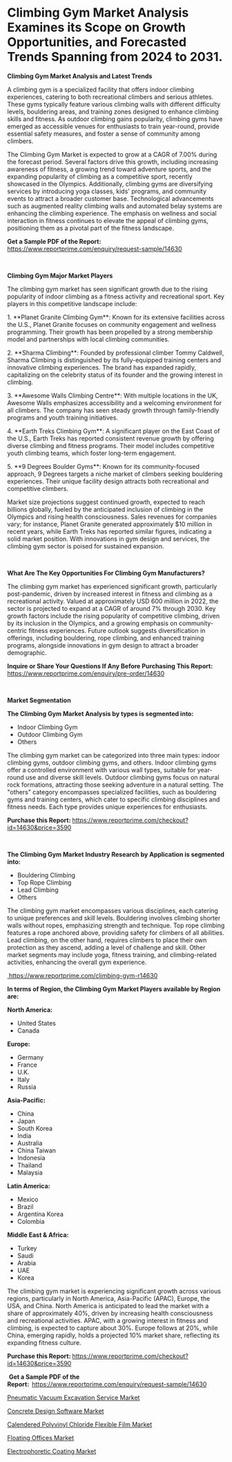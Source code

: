 <p><h1>Climbing Gym Market Analysis Examines its Scope on Growth Opportunities, and Forecasted Trends Spanning from 2024 to 2031.</h1></p><p><strong>Climbing Gym Market Analysis and Latest Trends</strong></p>
<p><p>A climbing gym is a specialized facility that offers indoor climbing experiences, catering to both recreational climbers and serious athletes. These gyms typically feature various climbing walls with different difficulty levels, bouldering areas, and training zones designed to enhance climbing skills and fitness. As outdoor climbing gains popularity, climbing gyms have emerged as accessible venues for enthusiasts to train year-round, provide essential safety measures, and foster a sense of community among climbers.</p><p>The Climbing Gym Market is expected to grow at a CAGR of 7.00% during the forecast period. Several factors drive this growth, including increasing awareness of fitness, a growing trend toward adventure sports, and the expanding popularity of climbing as a competitive sport, recently showcased in the Olympics. Additionally, climbing gyms are diversifying services by introducing yoga classes, kids' programs, and community events to attract a broader customer base. Technological advancements such as augmented reality climbing walls and automated belay systems are enhancing the climbing experience. The emphasis on wellness and social interaction in fitness continues to elevate the appeal of climbing gyms, positioning them as a pivotal part of the fitness landscape.</p></p>
<p><strong>Get a Sample PDF of the Report:&nbsp;</strong> <a href="https://www.reportprime.com/enquiry/request-sample/14630?utm_campaign=32&utm_medium=2&utm_source=Github&utm_content=ia&utm_term=29112024&utm_id=climbing-gym">https://www.reportprime.com/enquiry/request-sample/14630</a></p>
<p>&nbsp;</p>
<p><strong>Climbing Gym Major Market Players</strong></p>
<p><p>The climbing gym market has seen significant growth due to the rising popularity of indoor climbing as a fitness activity and recreational sport. Key players in this competitive landscape include:</p><p>1. **Planet Granite Climbing Gym**: Known for its extensive facilities across the U.S., Planet Granite focuses on community engagement and wellness programming. Their growth has been propelled by a strong membership model and partnerships with local climbing communities.</p><p>2. **Sharma Climbing**: Founded by professional climber Tommy Caldwell, Sharma Climbing is distinguished by its fully-equipped training centers and innovative climbing experiences. The brand has expanded rapidly, capitalizing on the celebrity status of its founder and the growing interest in climbing.</p><p>3. **Awesome Walls Climbing Centre**: With multiple locations in the UK, Awesome Walls emphasizes accessibility and a welcoming environment for all climbers. The company has seen steady growth through family-friendly programs and youth training initiatives.</p><p>4. **Earth Treks Climbing Gym**: A significant player on the East Coast of the U.S., Earth Treks has reported consistent revenue growth by offering diverse climbing and fitness programs. Their model includes competitive youth climbing teams, which foster long-term engagement.</p><p>5. **9 Degrees Boulder Gyms**: Known for its community-focused approach, 9 Degrees targets a niche market of climbers seeking bouldering experiences. Their unique facility design attracts both recreational and competitive climbers.</p><p>Market size projections suggest continued growth, expected to reach billions globally, fueled by the anticipated inclusion of climbing in the Olympics and rising health consciousness. Sales revenues for companies vary; for instance, Planet Granite generated approximately $10 million in recent years, while Earth Treks has reported similar figures, indicating a solid market position. With innovations in gym design and services, the climbing gym sector is poised for sustained expansion.</p></p>
<p>&nbsp;</p>
<p><strong>What Are The Key Opportunities For Climbing Gym Manufacturers?</strong></p>
<p><p>The climbing gym market has experienced significant growth, particularly post-pandemic, driven by increased interest in fitness and climbing as a recreational activity. Valued at approximately USD 600 million in 2022, the sector is projected to expand at a CAGR of around 7% through 2030. Key growth factors include the rising popularity of competitive climbing, driven by its inclusion in the Olympics, and a growing emphasis on community-centric fitness experiences. Future outlook suggests diversification in offerings, including bouldering, rope climbing, and enhanced training programs, alongside innovations in gym design to attract a broader demographic.</p></p>
<p><strong>Inquire or Share Your Questions If Any Before Purchasing This Report:</strong> <a href="https://www.reportprime.com/enquiry/pre-order/14630?utm_campaign=32&utm_medium=2&utm_source=Github&utm_content=ia&utm_term=29112024&utm_id=climbing-gym">https://www.reportprime.com/enquiry/pre-order/14630</a></p>
<p>&nbsp;</p>
<p><strong>Market Segmentation</strong></p>
<p><strong>The Climbing Gym Market Analysis by types is segmented into:</strong></p>
<p><ul><li>Indoor Climbing Gym</li><li>Outdoor Climbing Gym</li><li>Others</li></ul></p>
<p><p>The climbing gym market can be categorized into three main types: indoor climbing gyms, outdoor climbing gyms, and others. Indoor climbing gyms offer a controlled environment with various wall types, suitable for year-round use and diverse skill levels. Outdoor climbing gyms focus on natural rock formations, attracting those seeking adventure in a natural setting. The "others" category encompasses specialized facilities, such as bouldering gyms and training centers, which cater to specific climbing disciplines and fitness needs. Each type provides unique experiences for enthusiasts.</p></p>
<p><strong>Purchase this Report:&nbsp;</strong><a href="https://www.reportprime.com/checkout?id=14630&price=3590&utm_campaign=32&utm_medium=2&utm_source=Github&utm_content=ia&utm_term=29112024&utm_id=climbing-gym">https://www.reportprime.com/checkout?id=14630&price=3590</a></p>
<p>&nbsp;</p>
<p><strong>The Climbing Gym Market Industry Research by Application is segmented into:</strong></p>
<p><ul><li>Bouldering Climbing</li><li>Top Rope Climbing</li><li>Lead Climbing</li><li>Others</li></ul></p>
<p><p>The climbing gym market encompasses various disciplines, each catering to unique preferences and skill levels. Bouldering involves climbing shorter walls without ropes, emphasizing strength and technique. Top rope climbing features a rope anchored above, providing safety for climbers of all abilities. Lead climbing, on the other hand, requires climbers to place their own protection as they ascend, adding a level of challenge and skill. Other market segments may include yoga, fitness training, and climbing-related activities, enhancing the overall gym experience.</p></p>
<p><a href="https://www.reportprime.com/climbing-gym-r14630?utm_campaign=32&utm_medium=2&utm_source=Github&utm_content=ia&utm_term=29112024&utm_id=climbing-gym">&nbsp;https://www.reportprime.com/climbing-gym-r14630</a></p>
<p><strong>In terms of Region, the Climbing Gym Market Players available by Region are:</strong></p>
<p>
    <p> <strong> North America: </strong>
        <ul>
            <li>United States</li>
            <li>Canada</li>
        </ul>
        </p> 
    <p> <strong> Europe: </strong>
        <ul>
            <li>Germany</li>
            <li>France</li>
            <li>U.K.</li>
            <li>Italy</li>
            <li>Russia</li>
        </ul>
        </p> 
    <p> <strong> Asia-Pacific: </strong>
        <ul>
            <li>China</li>
            <li>Japan</li>
            <li>South Korea</li>
            <li>India</li>
            <li>Australia</li>
            <li>China Taiwan</li>
            <li>Indonesia</li>
            <li>Thailand</li>
            <li>Malaysia</li>
        </ul>
        </p> 
    <p> <strong> Latin America: </strong>
        <ul>
            <li>Mexico</li>
            <li>Brazil</li>
            <li>Argentina Korea</li>
            <li>Colombia</li>
        </ul>
        </p> 
    <p> <strong> Middle East & Africa: </strong>
        <ul>
            <li>Turkey</li>
            <li>Saudi</li>
            <li>Arabia</li>
            <li>UAE</li>
            <li>Korea</li>
        </ul>
    </p>
    </p>
<p><p>The climbing gym market is experiencing significant growth across various regions, particularly in North America, Asia-Pacific (APAC), Europe, the USA, and China. North America is anticipated to lead the market with a share of approximately 40%, driven by increasing health consciousness and recreational activities. APAC, with a growing interest in fitness and climbing, is expected to capture about 30%. Europe follows at 20%, while China, emerging rapidly, holds a projected 10% market share, reflecting its expanding fitness culture.</p></p>
<p><strong>Purchase this Report: </strong><a href="https://www.reportprime.com/checkout?id=14630&price=3590&utm_campaign=32&utm_medium=2&utm_source=Github&utm_content=ia&utm_term=29112024&utm_id=climbing-gym">https://www.reportprime.com/checkout?id=14630&price=3590</a></p>
<p>&nbsp;<strong>Get a Sample PDF of the Report:&nbsp;&nbsp;</strong><a href="https://www.reportprime.com/enquiry/request-sample/14630?utm_campaign=32&utm_medium=2&utm_source=Github&utm_content=ia&utm_term=29112024&utm_id=climbing-gym">https://www.reportprime.com/enquiry/request-sample/14630</a></p>
<p><strong></strong></p>
<p><p><a href="https://issuu.com/reportprime-2/docs/pneumatic-vacuum-excavation-service-market-size-20?utm_campaign=32&utm_medium=2&utm_source=Github&utm_content=ia&utm_term=29112024&utm_id=climbing-gym">Pneumatic Vacuum Excavation Service Market</a></p><p><a href="https://github.com/irfadac/Market-Research-Report-List-5/blob/main/concrete-design-software-market.md?utm_campaign=32&utm_medium=2&utm_source=Github&utm_content=ia&utm_term=29112024&utm_id=climbing-gym">Concrete Design Software Market</a></p><p><a href="https://issuu.com/reportprime-2/docs/calendered-polyvinyl-chloride-flexible-film-market?utm_campaign=32&utm_medium=2&utm_source=Github&utm_content=ia&utm_term=29112024&utm_id=climbing-gym">Calendered Polyvinyl Chloride Flexible Film Market</a></p><p><a href="https://github.com/ashepherd82/Market-Research-Report-List-6/blob/main/floating-offices-market.md?utm_campaign=32&utm_medium=2&utm_source=Github&utm_content=ia&utm_term=29112024&utm_id=climbing-gym">Floating Offices Market</a></p><p><a href="https://www.linkedin.com/pulse/electrophoretic-coating-market-velocity-89-cagr-trajectory-ipvof?utm_campaign=32&utm_medium=2&utm_source=Github&utm_content=ia&utm_term=29112024&utm_id=climbing-gym">Electrophoretic Coating Market</a></p></p>